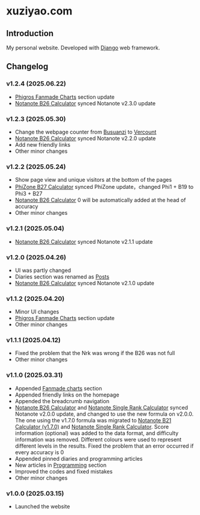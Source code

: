 # xuziyao.com

## Introduction

My personal website. Developed with [Django](https://www.djangoproject.com/) web framework.

## Changelog

### v1.2.4 (2025.06.22)

- [Phigros Fanmade Charts](http://xuziyao.com/fanmade_charts/phigros/) section update
- [Notanote B26 Calculator](http://xuziyao.com/notanote/best/) synced Notanote v2.3.0 update

### v1.2.3 (2025.05.30)

- Change the webpage counter from [Busuanzi](https://busuanzi.ibruce.info/) to [Vercount](https://vercount.one/)
- [Notanote B26 Calculator](http://xuziyao.com/notanote/best/) synced Notanote v2.2.0 update
- Add new friendly links
- Other minor changes

### v1.2.2 (2025.05.24)

- Show page view and unique visitors at the bottom of the pages
- [PhiZone B27 Calculator](http://xuziyao.com/phizone/best/) synced PhiZone update，changed Phi1 + B19 to Phi3 + B27
- [Notanote B26 Calculator](http://xuziyao.com/notanote/best/) 0 will be automatically added at the head of accuracy
- Other minor changes

### v1.2.1 (2025.05.04)

- [Notanote B26 Calculator](http://xuziyao.com/notanote/best/) synced Notanote v2.1.1 update

### v1.2.0 (2025.04.26)

- UI was partly changed
- Diaries section was renamed as [Posts](http://xuziyao.com/posts/)
- [Notanote B26 Calculator](http://xuziyao.com/notanote/best/) synced Notanote v2.1.0 update

### v1.1.2 (2025.04.20)

- Minor UI changes
- [Phigros Fanmade Charts](http://xuziyao.com/fanmade_charts/phigros/) section update
- Other minor changes

### v1.1.1 (2025.04.12)

- Fixed the problem that the Nrk was wrong if the B26 was not full
- Other minor changes

### v1.1.0 (2025.03.31)

- Appended [Fanmade charts](http://xuziyao.com/fanmade_charts/) section
- Appended friendly links on the homepage
- Appended the breadcrumb navigation
- [Notanote B26 Calculator](http://xuziyao.com/notanote/best/) and [Notanote Single Rank Calculator](http://xuziyao.com/notanote/rankcal/) synced Notanote v2.0.0 update, and changed to use the new formula on v2.0.0. The one using the v1.7.0 formula was migrated to [Notanote B21 Calculator (v1.7.0)](http://xuziyao.com/notanote/best/v1.7.0) and [Notanote Single Rank Calculator](http://xuziyao.com/notanote/rankcal/v1.7.0). Score information (optional) was added to the data format, and difficulty information was removed. Different colours were used to represent different levels in the results. Fixed the problem that an error occurred if every accuracy is 0
- Appended pinned diaries and programming articles
- New articles in [Programming](http://xuziyao.com/programming/) section
- Improved the codes and fixed mistakes
- Other minor changes

### v1.0.0 (2025.03.15)

- Launched the website
